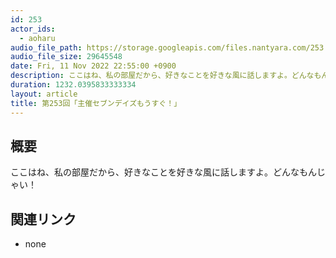 ```yaml
---
id: 253
actor_ids:
  - aoharu
audio_file_path: https://storage.googleapis.com/files.nantyara.com/253.mp3
audio_file_size: 29645548
date: Fri, 11 Nov 2022 22:55:00 +0900
description: ここはね、私の部屋だから、好きなことを好きな風に話しますよ。どんなもんじゃい！
duration: 1232.0395833333334
layout: article
title: 第253回「主催セブンデイズもうすぐ！」
---
```

## 概要

ここはね、私の部屋だから、好きなことを好きな風に話しますよ。どんなもんじゃい！

## 関連リンク

* none
